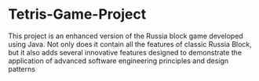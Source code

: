 # Tetris-Game-Project
This project is an enhanced version of the Russia block game developed using Java. Not only does it contain all the features of classic Russia Block, but it also adds several innovative features designed to demonstrate the application of advanced software engineering principles and design patterns
